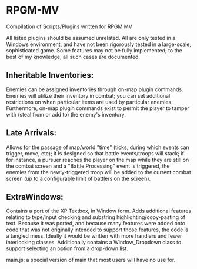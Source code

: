 # RPGM-MV
Compilation of Scripts/Plugins written for RPGM MV

All listed plugins should be assumed unrelated. All are only tested in a Windows environment, and have not been rigorously tested in a large-scale, sophisticated game. Some features may not be fully implemented; to the best of my knowledge, all such cases are documented.

Inheritable Inventories:
------------------------
Enemies can be assigned inventories through on-map plugin commands. Enemies will utilize their inventory in combat; you can set additional restrictions on when particular items are used by particular enemies. Furthermore, on-map plugin commands exist to permit the player to tamper with (steal from or add to) the enemy's inventory.

Late Arrivals:
--------------
Allows for the passage of map/world "time" (ticks, during which events can trigger, move, etc); it is designed so that battle events/troops will stack; if for instance, a pursuer reaches the player on the map while they are still on the combat screen and a "Battle Processing" event is triggered, the enemies from the newly-triggered troop will be added to the current combat screen (up to a configurable limit of battlers on the screen).

ExtraWindows:
-------------
Contains a port of the XP Textbox, in Window form. Adds additional features relating to type/input checking and substring highlighting/copy-pasting of text. Because it was ported, and because many features were added onto code that was not originally intended to support those features, the code is a tangled mess. Ideally it would be written with more handlers and fewer interlocking classes.
Additionally contains a Window_Dropdown class to support selecting an option from a drop-down list.

main.js: a special version of main that most users will have no use for.
